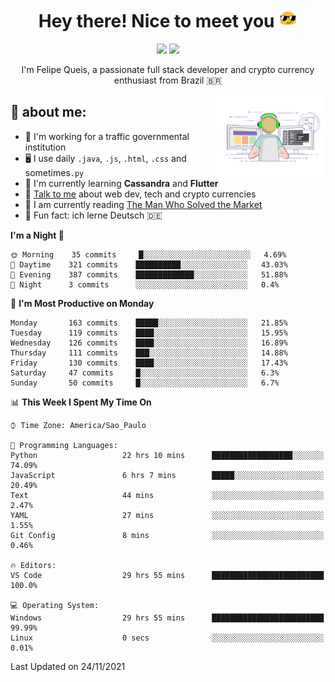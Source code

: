 
<h1 align="center">Hey there! Nice to meet you <img src="assets/sunglasses.gif" width="30"/></h1>

<p align="center">
  <a href="https://www.linkedin.com/in/fqueis"><img src="https://img.shields.io/badge/-LinkedIn-blue?style=flat&logo=Linkedin&logoColor=white" /></a>
  <a href="mailto:fqueis@gmail.com"><img src="https://img.shields.io/badge/-Gmail-c14438?style=flat&logo=Gmail&logoColor=white" /></a>
</p>

<p align="center">I'm Felipe Queis, a passionate full stack developer and crypto currency enthusiast from Brazil 🇧🇷</p>

<img width="35%" align="right" alt="fqueis" src="assets/profile.gif" /></p>

## 🤵 about me:

- 🏢 I'm working for a traffic governmental institution
- 🖥️ I use daily `.java`, `.js`, `.html`, `.css` and sometimes`.py`
- 🌱 I'm currently learning **Cassandra** and **Flutter**
- 💬 [Talk to me](https://github.com/fqueis/fqueis/discussions) about web dev, tech and crypto currencies
- 📖 I am currently reading [The Man Who Solved the Market](https://amzn.com/073521798X)
- 💭 Fun fact: ich lerne Deutsch 🇩🇪

<!--START_SECTION:waka-->
**I'm a Night 🦉** 

```text
🌞 Morning    35 commits     █░░░░░░░░░░░░░░░░░░░░░░░░   4.69% 
🌆 Daytime    321 commits    ██████████░░░░░░░░░░░░░░░   43.03% 
🌃 Evening    387 commits    █████████████░░░░░░░░░░░░   51.88% 
🌙 Night      3 commits      ░░░░░░░░░░░░░░░░░░░░░░░░░   0.4%

```
📅 **I'm Most Productive on Monday** 

```text
Monday       163 commits    █████░░░░░░░░░░░░░░░░░░░░   21.85% 
Tuesday      119 commits    ████░░░░░░░░░░░░░░░░░░░░░   15.95% 
Wednesday    126 commits    ████░░░░░░░░░░░░░░░░░░░░░   16.89% 
Thursday     111 commits    ███░░░░░░░░░░░░░░░░░░░░░░   14.88% 
Friday       130 commits    ████░░░░░░░░░░░░░░░░░░░░░   17.43% 
Saturday     47 commits     █░░░░░░░░░░░░░░░░░░░░░░░░   6.3% 
Sunday       50 commits     █░░░░░░░░░░░░░░░░░░░░░░░░   6.7%

```


📊 **This Week I Spent My Time On** 

```text
⌚︎ Time Zone: America/Sao_Paulo

💬 Programming Languages: 
Python                   22 hrs 10 mins      ██████████████████░░░░░░░   74.09% 
JavaScript               6 hrs 7 mins        █████░░░░░░░░░░░░░░░░░░░░   20.49% 
Text                     44 mins             ░░░░░░░░░░░░░░░░░░░░░░░░░   2.47% 
YAML                     27 mins             ░░░░░░░░░░░░░░░░░░░░░░░░░   1.55% 
Git Config               8 mins              ░░░░░░░░░░░░░░░░░░░░░░░░░   0.46%

🔥 Editors: 
VS Code                  29 hrs 55 mins      █████████████████████████   100.0%

💻 Operating System: 
Windows                  29 hrs 55 mins      █████████████████████████   99.99% 
Linux                    0 secs              ░░░░░░░░░░░░░░░░░░░░░░░░░   0.01%

```


 Last Updated on 24/11/2021
<!--END_SECTION:waka-->
